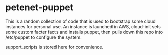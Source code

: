 # petenet-puppet
This is a random collection of code that is used to bootstrap some cloud instances for personal use.  An instance is launched in AWS, cloud-init sets some custom facter facts and installs puppet, then pulls down this repo into /etc/puppet to configure the system.

support_scripts is stored here for convenience.